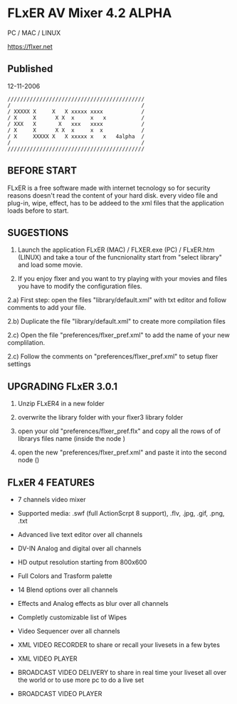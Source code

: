 FLxER AV Mixer 4.2 ALPHA
=============
PC / MAC / LINUX

https://flxer.net

Published
------------
12-11-2006
```
///////////////////////////////////////////
/                                         /
/ XXXXX X     X   X xxxxx xxxx            /
/ X     X      X X  x     x   x           /
/ XXX   X       X   xxx   xxxx            /
/ X     X      X X  x     x  x            /
/ X     XXXXX X   X xxxxx x   x   4alpha  /
/                                         /
///////////////////////////////////////////
```
BEFORE START
------------
FLxER is a free software made with internet tecnology so for security reasons doesn't read the content of your hard disk. every video file and plug-in, wipe, effect, has to be addeed to the xml files that the application loads before to start.

SUGESTIONS
------------
1) Launch the application FLxER (MAC) / FLXER.exe (PC) / FLxER.htm (LINUX) and take a tour of the funcnionality start from "select library" and load some movie.


2) If you enjoy flxer and you want to try playing with your movies and files you have to modify the configuration files.

2.a) First step: open the files "library/default.xml" with txt editor and follow comments to add your file.

2.b) Duplicate the file "library/default.xml" to create more compilation files 

2.c) Open the file "preferences/flxer_pref.xml" to add the name of your new complilation.

2.c) Follow the comments on "preferences/flxer_pref.xml" to setup flxer settings


UPGRADING FLxER 3.0.1
------------
1) Unzip FLxER4 in a new folder

2) overwrite the library folder with your flxer3 library folder

3) open your old "preferences/flxer_pref.flx" and copy all the rows of of librarys files name (inside the node <librarys>)

4) open the new "preferences/flxer_pref.xml" and paste it into the second node (<librarys>)


FLxER 4 FEATURES
------------
- 7 channels video mixer

- Supported media: .swf (full ActionScrpt 8 support), .flv, .jpg, .gif, .png, .txt

- Advanced live text editor over all channels

- DV-IN Analog and digital over all channels

- HD output resolution starting from 800x600

- Full Colors and Trasform palette

- 14 Blend options over all channels

- Effects and Analog effects as blur over all channels

- Completly customizable list of Wipes

- Video Sequencer  over all channels

- XML VIDEO RECORDER to share or recall your livesets in a few bytes

- XML VIDEO PLAYER

- BROADCAST VIDEO DELIVERY to share in real time your liveset all over the world or to use more pc to do a live set

- BROADCAST VIDEO PLAYER

 

